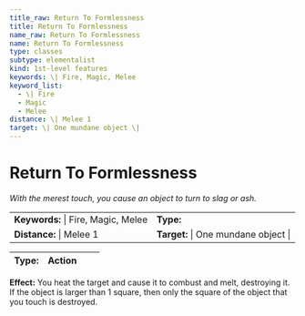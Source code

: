 ```yaml
---
title_raw: Return To Formlessness
title: Return To Formlessness
name_raw: Return To Formlessness
name: Return To Formlessness
type: classes
subtype: elementalist
kind: 1st-level features
keywords: \| Fire, Magic, Melee
keyword_list:
  - \| Fire
  - Magic
  - Melee
distance: \| Melee 1
target: \| One mundane object \|
---
```


# Return To Formlessness

*With the merest touch, you cause an object to turn to slag or ash.*

|                                     |                                      |
| :---------------------------------- | :----------------------------------- |
| **Keywords:** \| Fire, Magic, Melee | **Type:**                            |
| **Distance:** \| Melee 1            | **Target:** \| One mundane object \| |

| **Type:** | Action |     |     |
| --------- | ------ | --- | --- |

**Effect:** You heat the target and cause it to combust and melt, destroying it. If the object is larger than 1 square, then only the square of the object that you touch is destroyed.
